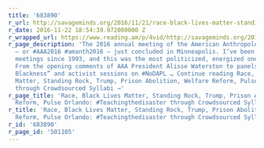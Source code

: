```yaml
---
title: '683890'
r_url: http://savageminds.org/2016/11/21/race-black-lives-matter-standing-rock-trump-prison-abolition-welfare-reform-pulse-orlando-teachingthedisaster-through-crowdsourced-syllabi/
r_date: 2016-11-22 18:54:39.972000000 Z
r_wrapped_url: https://www.reading.am/p/4vid/http://savageminds.org/2016/11/21/race-black-lives-matter-standing-rock-trump-prison-abolition-welfare-reform-pulse-orlando-teachingthedisaster-through-crowdsourced-syllabi/
r_page_description: 'The 2016 annual meeting of the American Anthropological Association
  — or #AAA2016 #amanth2016 — just concluded in Minneapolis. I’ve been attending these
  meetings since 1993, and this was the most politicized, energized one I have experienced.
  From the opening comments of AAA President Alisse Waterston to panels on “Unapologetic
  Blackness” and activist sessions on #NoDAPL … Continue reading Race, Black Lives
  Matter, Standing Rock, Trump, Prison Abolition, Welfare Reform, Pulse Orlando: #Teachingthedisaster
  through Crowdsourced Syllabi →'
r_page_title: 'Race, Black Lives Matter, Standing Rock, Trump, Prison Abolition, Welfare
  Reform, Pulse Orlando: #Teachingthedisaster through Crowdsourced Syllabi'
r_title: 'Race, Black Lives Matter, Standing Rock, Trump, Prison Abolition, Welfare
  Reform, Pulse Orlando: #Teachingthedisaster through Crowdsourced Syllabi'
r_id: '683890'
r_page_id: '501105'
---
```



